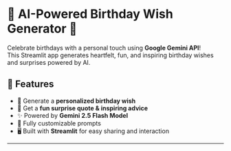 # 🎉 AI-Powered Birthday Wish Generator 🎂

Celebrate birthdays with a personal touch using **Google Gemini API**!  
This Streamlit app generates heartfelt, fun, and inspiring birthday wishes and surprises powered by AI.

## 🌟 Features

- 🎈 Generate a **personalized birthday wish**
- 🎁 Get a **fun surprise quote & inspiring advice**
- ✨ Powered by **Gemini 2.5 Flash Model**
- 🧠 Fully customizable prompts
- 🖥 Built with **Streamlit** for easy sharing and interaction

---


